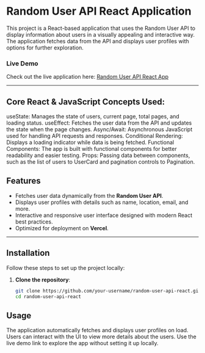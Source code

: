 # Random User API React Application

This project is a React-based application that uses the Random User API to display information about users in a visually appealing and interactive way. The application fetches data from the API and displays user profiles with options for further exploration.

### Live Demo  
Check out the live application here: [Random User API React App](https://randam-user-api-react-3cq755fls-ali-khalils-projects-3784c504.vercel.app/)

---

## Core React & JavaScript Concepts Used:
useState: Manages the state of users, current page, total pages, and loading status.
useEffect: Fetches the user data from the API and updates the state when the page changes.
Async/Await: Asynchronous JavaScript used for handling API requests and responses.
Conditional Rendering: Displays a loading indicator while data is being fetched.
Functional Components: The app is built with functional components for better readability and easier testing.
Props: Passing data between components, such as the list of users to UserCard and pagination controls to Pagination.

## Features  
- Fetches user data dynamically from the **Random User API**.  
- Displays user profiles with details such as name, location, email, and more.  
- Interactive and responsive user interface designed with modern React best practices.  
- Optimized for deployment on **Vercel**.

---

## Installation  
Follow these steps to set up the project locally:

1. **Clone the repository**:  
   ```bash
   git clone https://github.com/your-username/random-user-api-react.git
   cd random-user-api-react
## Usage
The application automatically fetches and displays user profiles on load.
Users can interact with the UI to view more details about the users.
Use the live demo link to explore the app without setting it up locally.

